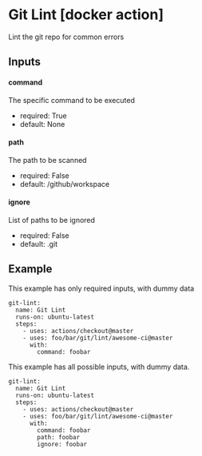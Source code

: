 # Git Lint [docker action]

Lint the git repo for common errors

## Inputs

#### command

The specific command to be executed

- required: True
- default: None

#### path

The path to be scanned

- required: False
- default: /github/workspace

#### ignore

List of paths to be ignored

- required: False
- default: .git



## Example

This example has only required inputs, with dummy data

    git-lint:
      name: Git Lint
      runs-on: ubuntu-latest
      steps:
        - uses: actions/checkout@master
        - uses: foo/bar/git/lint/awesome-ci@master
          with:
            command: foobar



This example has all possible inputs, with dummy data.

    git-lint:
      name: Git Lint
      runs-on: ubuntu-latest
      steps:
        - uses: actions/checkout@master
        - uses: foo/bar/git/lint/awesome-ci@master
          with:
            command: foobar
            path: foobar
            ignore: foobar
